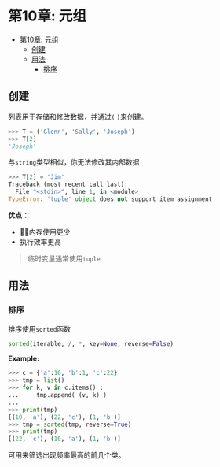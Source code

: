 # 第10章: 元组
- [第10章: 元组](#第10章-元组)
	- [创建](#创建)
	- [用法](#用法)
		- [排序](#排序)

## 创建
列表用于存储和修改数据，并通过`(` `)`来创建。
```Python
>>> T = ('Glenn', 'Sally', 'Joseph')
>>> T[2]
'Joseph'
```

与`string`类型相似，你无法修改其内部数据
```Python
>>> T[2] = 'Jim'
Traceback (most recent call last):
  File "<stdin>", line 1, in <module>
TypeError: 'tuple' object does not support item assignment
```

**优点：**
* 内存使用更少
* 执行效率更高

> 临时变量通常使用`tuple`

## 用法
### 排序
排序使用`sorted`函数
```Python
sorted(iterable, /, *, key=None, reverse=False)
```

**Example:**
```Python
>>> c = {'a':10, 'b':1, 'c':22}
>>> tmp = list()
>>> for k, v in c.items() :
...     tmp.append( (v, k) )
...
>>> print(tmp)
[(10, 'a'), (22, 'c'), (1, 'b')]
>>> tmp = sorted(tmp, reverse=True)
>>> print(tmp)
[(22, 'c'), (10, 'a'), (1, 'b')]
```

可用来筛选出现频率最高的前几个类。
